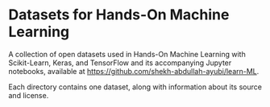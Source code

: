 # Datasets for Hands-On Machine Learning

A collection of open datasets used in Hands-On Machine Learning with Scikit-Learn, Keras, and TensorFlow and its accompanying Jupyter notebooks, available at https://github.com/shekh-abdullah-ayubi/learn-ML.

Each directory contains one dataset, along with information about its source and license.
